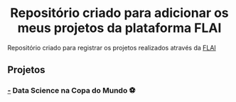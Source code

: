 <h1 align="center"> Repositório criado para adicionar os meus projetos da plataforma FLAI </h1>

Repositório criado para registrar os projetos realizados através da [FLAI](https://www.flai.com.br/)

## Projetos

### [-](https://github.com/TMKaT/Flai/tree/main/DS_na_Copa) Data Science na Copa do Mundo :soccer:

